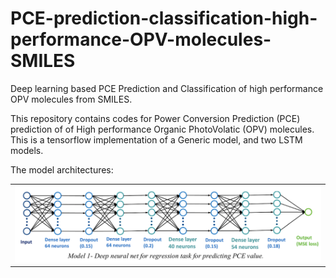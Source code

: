 # PCE-prediction-classification-high-performance-OPV-molecules-SMILES
Deep learning based PCE Prediction and Classification of high performance OPV molecules from SMILES.

This repository contains codes for Power Conversion Prediction (PCE) prediction of of High performance Organic PhotoVolatic (OPV) molecules.
This is a tensorflow implementation of a Generic model, and two LSTM models.

The model architectures:

<table>
  <tr>
    <td> <img src="img/model1.png"  alt="Model-1" ></td>
   </tr> 
</table>
